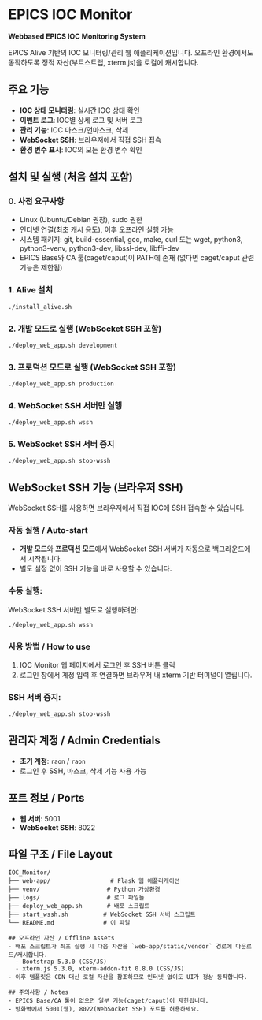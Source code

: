 # EPICS IOC Monitor

**Webbased EPICS IOC Monitoring System**

EPICS Alive 기반의 IOC 모니터링/관리 웹 애플리케이션입니다. 오프라인 환경에서도 동작하도록 정적 자산(부트스트랩, xterm.js)을 로컬에 캐시합니다.

## 주요 기능

- **IOC 상태 모니터링**: 실시간 IOC 상태 확인
- **이벤트 로그**: IOC별 상세 로그 및 서버 로그
- **관리 기능**: IOC 마스크/언마스크, 삭제
- **WebSocket SSH**: 브라우저에서 직접 SSH 접속
- **환경 변수 표시**: IOC의 모든 환경 변수 확인

## 설치 및 실행 (처음 설치 포함)

### 0. 사전 요구사항
- Linux (Ubuntu/Debian 권장), sudo 권한
- 인터넷 연결(최초 캐시 용도), 이후 오프라인 실행 가능
- 시스템 패키지: git, build-essential, gcc, make, curl 또는 wget, python3, python3-venv, python3-dev, libssl-dev, libffi-dev
- EPICS Base와 CA 툴(caget/caput)이 PATH에 존재 (없다면 caget/caput 관련 기능은 제한됨)

### 1. Alive 설치
```bash
./install_alive.sh
```

### 2. 개발 모드로 실행 (WebSocket SSH 포함)
```bash
./deploy_web_app.sh development
```

### 3. 프로덕션 모드로 실행 (WebSocket SSH 포함)
```bash
./deploy_web_app.sh production
```

### 4. WebSocket SSH 서버만 실행
```bash
./deploy_web_app.sh wssh
```

### 5. WebSocket SSH 서버 중지
```bash
./deploy_web_app.sh stop-wssh
```

## WebSocket SSH 기능 (브라우저 SSH)

WebSocket SSH를 사용하면 브라우저에서 직접 IOC에 SSH 접속할 수 있습니다.

### 자동 실행 / Auto-start
- **개발 모드**와 **프로덕션 모드**에서 WebSocket SSH 서버가 자동으로 백그라운드에서 시작됩니다.
- 별도 설정 없이 SSH 기능을 바로 사용할 수 있습니다.

### 수동 실행:
WebSocket SSH 서버만 별도로 실행하려면:
```bash
./deploy_web_app.sh wssh
```

### 사용 방법 / How to use
1. IOC Monitor 웹 페이지에서 로그인 후 SSH 버튼 클릭
2. 로그인 창에서 계정 입력 후 연결하면 브라우저 내 xterm 기반 터미널이 열립니다.

### SSH 서버 중지:
```bash
./deploy_web_app.sh stop-wssh
```

## 관리자 계정 / Admin Credentials

- **초기 계정**: `raon` / `raon`
- 로그인 후 SSH, 마스크, 삭제 기능 사용 가능

## 포트 정보 / Ports

- **웹 서버**: 5001
- **WebSocket SSH**: 8022

## 파일 구조 / File Layout

```
IOC_Monitor/
├── web-app/                 # Flask 웹 애플리케이션
├── venv/                   # Python 가상환경
├── logs/                   # 로그 파일들
├── deploy_web_app.sh       # 배포 스크립트
├── start_wssh.sh          # WebSocket SSH 서버 스크립트
└── README.md              # 이 파일

## 오프라인 자산 / Offline Assets
- 배포 스크립트가 최초 실행 시 다음 자산을 `web-app/static/vendor` 경로에 다운로드/캐시합니다.
  - Bootstrap 5.3.0 (CSS/JS)
  - xterm.js 5.3.0, xterm-addon-fit 0.8.0 (CSS/JS)
- 이후 템플릿은 CDN 대신 로컬 자산을 참조하므로 인터넷 없이도 UI가 정상 동작합니다.

## 주의사항 / Notes
- EPICS Base/CA 툴이 없으면 일부 기능(caget/caput)이 제한됩니다.
- 방화벽에서 5001(웹), 8022(WebSocket SSH) 포트를 허용하세요.
``` 